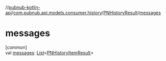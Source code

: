 //[pubnub-kotlin-api](../../../index.md)/[com.pubnub.api.models.consumer.history](../index.md)/[PNHistoryResult](index.md)/[messages](messages.md)

# messages

[common]\
val [messages](messages.md): [List](https://kotlinlang.org/api/latest/jvm/stdlib/kotlin.collections/-list/index.html)&lt;[PNHistoryItemResult](../-p-n-history-item-result/index.md)&gt;
